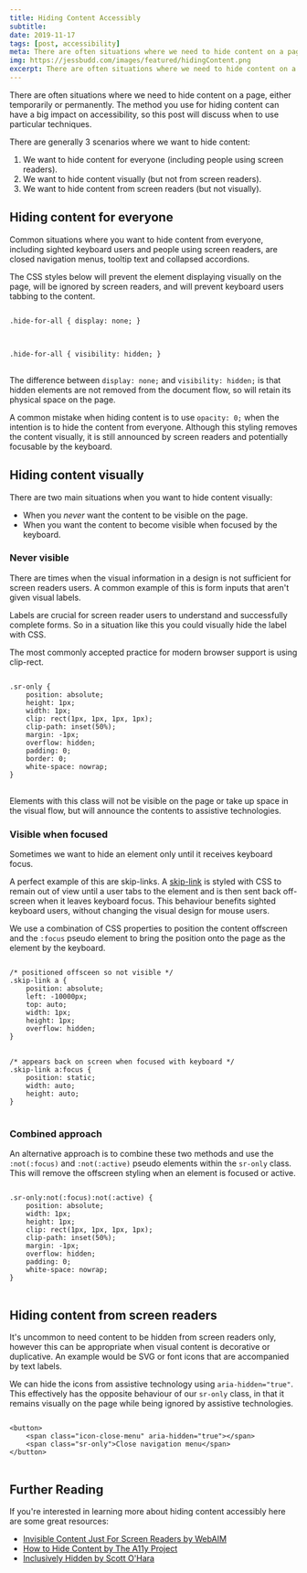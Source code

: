 ```yaml
---
title: Hiding Content Accessibly
subtitle:
date: 2019-11-17
tags: [post, accessibility]
meta: There are often situations where we need to hide content on a page, here's how to do it accessibily.
img: https://jessbudd.com/images/featured/hidingContent.png
excerpt: There are often situations where we need to hide content on a page, either temporarily or permanently. The method you use for hiding content can have a big impact on accessibility, so this post will discuss when to use particular techniques...
---
```


<p class="subtitle">There are often situations where we need to hide content on a page, either temporarily or permanently. The method you use for hiding content can have a big impact on accessibility, so this post will discuss when to use particular techniques.</p>

<!--
I want to quickly cover some of those situations, and which method would be appropriate to ensure web accessibility.  -->

<!-- If you're new to accessibility, I recommend checking out <a href="#">Microsoft's What Is Inclusive Design</a>. -->

There are generally 3 scenarios where we want to hide content:

1. We want to hide content for everyone (including people using screen readers).
1. We want to hide content visually (but not from screen readers).
1. We want to hide content from screen readers (but not visually).

## Hiding content for everyone

<!-- ### Usecase: -->

Common situations where you want to hide content from everyone, including sighted keyboard users and people using screen readers, are closed navigation menus, tooltip text and collapsed accordions.

The CSS styles below will prevent the element displaying visually on the page, will be ignored by screen readers, and will prevent keyboard users tabbing to the content.

<!-- ### Method: -->
<pre>
<code class="language-css">
.hide-for-all { display: none; }
</code>
</pre>

<pre>
<code class="language-css">
.hide-for-all { visibility: hidden; }
</code>
</pre>

The difference between `display: none;` and `visibility: hidden;` is that hidden elements are not removed from the document flow, so will retain its physical space on the page.

A common mistake when hiding content is to use `opacity: 0;` when the intention is to hide the content from everyone. Although this styling removes the content visually, it is still announced by screen readers and potentially focusable by the keyboard.

## Hiding content visually

There are two main situations when you want to hide content visually:

- When you _never_ want the content to be visible on the page.
- When you want the content to become visible when focused by the keyboard.

### Never visible

There are times when the visual information in a design is not sufficient for screen readers users. A common example of this is form inputs that aren't given visual labels.

Labels are crucial for screen reader users to understand and successfully complete forms. So in a situation like this you could visually hide the label with CSS.

The most commonly accepted practice for modern browser support is using clip-rect.

<pre>
<code class="language-css">
.sr-only {
    position: absolute;
    height: 1px;
    width: 1px;
    clip: rect(1px, 1px, 1px, 1px);
    clip-path: inset(50%);
    margin: -1px;
    overflow: hidden;
    padding: 0;
    border: 0;
    white-space: nowrap;
}
</code>
</pre>

Elements with this class will not be visible on the page or take up space in the visual flow, but will announce the contents to assistive technologies.

### Visible when focused

Sometimes we want to hide an element only until it receives keyboard focus.

A perfect example of this are skip-links. A [skip-link](https://webaim.org/techniques/skipnav/) is styled with CSS to remain out of view until a user tabs to the element and is then sent back off-screen when it leaves keyboard focus. This behaviour benefits sighted keyboard users, without changing the visual design for mouse users.

<!-- ### Method - Visble when focused: -->

We use a combination of CSS properties to position the content offscreen and the `:focus` pseudo element to bring the position onto the page as the element by the keyboard.

<pre style="margin-bottom:0;">
<code class="language-css">
/* positioned offsceen so not visible */
.skip-link a {
    position: absolute;
    left: -10000px;
    top: auto;
    width: 1px;
    height: 1px;
    overflow: hidden;
}
</code>
</pre>
<pre style="margin-top:0">
<code class="language-css">
/* appears back on screen when focused with keyboard */
.skip-link a:focus { 
    position: static; 
    width: auto; 
    height: auto;
}
</code>
</pre>

### Combined approach

An alternative approach is to combine these two methods and use the `:not(:focus)` and `:not(:active)` pseudo elements within the `sr-only` class. This will remove the offscreen styling when an element is focused or active.

<pre>
<code class="language-css">
.sr-only:not(:focus):not(:active) {
    position: absolute;
    width: 1px;
    height: 1px;
    clip: rect(1px, 1px, 1px, 1px);
    clip-path: inset(50%);
    margin: -1px;
    overflow: hidden;
    padding: 0;
    white-space: nowrap;
}
</code>
</pre>

## Hiding content from screen readers

<!-- ### Usecase: -->

It's uncommon to need content to be hidden from screen readers only, however this can be appropriate when visual content is decorative or duplicative. An example would be SVG or font icons that are accompanied by text labels.

We can hide the icons from assistive technology using `aria-hidden="true"`. This effectively has the opposite behaviour of our `sr-only` class, in that it remains visually on the page while being ignored by assistive technologies.

<!-- ### Method: -->

<pre>
<code class="language-markup">
&lt;button>
    &lt;span class="icon-close-menu" aria-hidden="true">&lt;&sol;span> 
    &lt;span class="sr-only">Close navigation menu&lt;&sol;span>
&lt;/button>
</code>
</pre>

## Further Reading

If you're interested in learning more about hiding content accessibly here are some great resources:

- [Invisible Content Just For Screen Readers by WebAIM](https://webaim.org/techniques/css/invisiblecontent/)
- [How to Hide Content by The A11y Project](https://a11yproject.com/posts/how-to-hide-content/)
- [Inclusively Hidden by Scott O'Hara](https://www.scottohara.me/blog/2017/04/14/inclusively-hidden.html)
